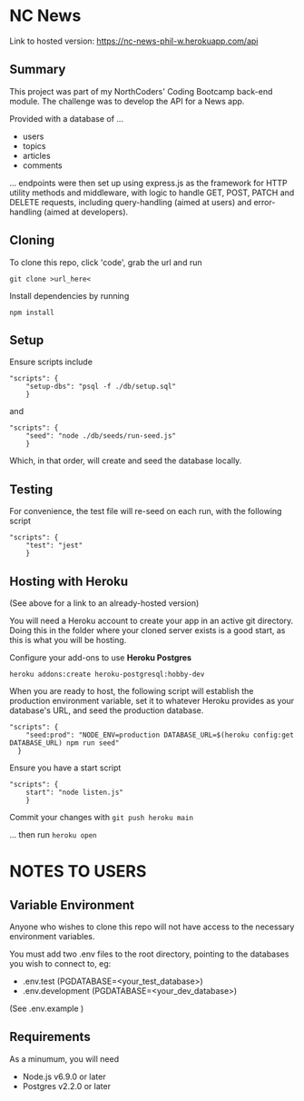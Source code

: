 # NC News

Link to hosted version: https://nc-news-phil-w.herokuapp.com/api

## Summary

This project was part of my NorthCoders' Coding Bootcamp back-end module. The challenge was to develop the API for a News app.

Provided with a database of ...

- users
- topics
- articles
- comments

... endpoints were then set up using express.js as the framework for HTTP utility methods and middleware, with logic to handle GET, POST, PATCH and DELETE requests, including query-handling (aimed at users) and error-handling (aimed at developers).

## Cloning

To clone this repo, click 'code', grab the url and run

`git clone >url_here<`

Install dependencies by running

`npm install`

## Setup

Ensure scripts include

```
"scripts": {
    "setup-dbs": "psql -f ./db/setup.sql"
    }
```
and
```
"scripts": {
    "seed": "node ./db/seeds/run-seed.js"
    }
```

Which, in that order, will create and seed the database locally.

## Testing

For convenience, the test file will re-seed on each run, with the following script
```
"scripts": {
    "test": "jest"
    }
```
## Hosting with Heroku

(See above for a link to an already-hosted version)

You will need a Heroku account to create your app in an active git directory. Doing this in the folder where your cloned server exists is a good start, as this is what you will be hosting.

Configure your add-ons to use **Heroku Postgres**

```
heroku addons:create heroku-postgresql:hobby-dev
```

When you are ready to host, the following script will establish the production environment variable, set it to whatever Heroku provides as your database's URL, and seed the production database.

```
"scripts": {
    "seed:prod": "NODE_ENV=production DATABASE_URL=$(heroku config:get DATABASE_URL) npm run seed"
  }
```

Ensure you have a start script
```
"scripts": {
    start": "node listen.js"
    }
```
Commit your changes with `git push heroku main`

... then run `heroku open`


# NOTES TO USERS

## Variable Environment

Anyone who wishes to clone this repo will not have access to the necessary environment variables.

You must add two .env files to the root directory, pointing to the databases you wish to connect to, eg:

- .env.test (PGDATABASE=<your_test_database>)
- .env.development (PGDATABASE=<your_dev_database>)

(See .env.example )

## Requirements

As a minumum, you will need

- Node.js v6.9.0 or later
- Postgres v2.2.0 or later
